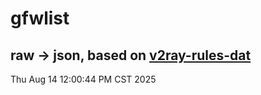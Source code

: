 # gfwlist
## raw -> json, based on [v2ray-rules-dat](https://github.com/Loyalsoldier/v2ray-rules-dat)
Thu Aug 14 12:00:44 PM CST 2025

